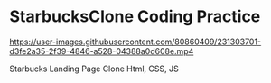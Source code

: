 # StarbucksClone Coding Practice

https://user-images.githubusercontent.com/80860409/231303701-d3fe2a35-2f39-4846-a528-04388a0d608e.mp4

Starbucks Landing Page Clone
Html, CSS, JS
